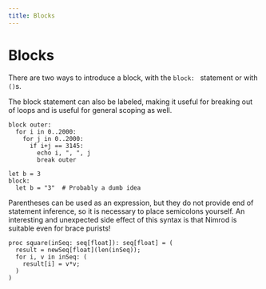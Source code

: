 ```yaml
---
title: Blocks
---
```


# Blocks

There are two ways to introduce a block, with the `block: ` statement or with `()`s.

The block statement can also be labeled, making it useful for breaking out of loops and is useful for general scoping as well. 

``` nimrod
block outer:
  for i in 0..2000:
    for j in 0..2000:
      if i+j == 3145:
        echo i, ", ", j
        break outer

let b = 3
block:
  let b = "3"  # Probably a dumb idea
```

Parentheses can be used as an expression, but they do not provide end of statement inference, so it is necessary to place semicolons yourself. An interesting and unexpected side effect of this syntax is that Nimrod is suitable even for brace purists!

``` nimrod
proc square(inSeq: seq[float]): seq[float] = (
  result = newSeq[float](len(inSeq));
  for i, v in inSeq: (
    result[i] = v*v;
  )
)

```
<!-- XXX FIX
square((  # A 1001 long sequence to be squared
  var result = newSeq[float]();
  for i in 0..1000:
    result.add(i);
  result
))-->